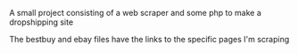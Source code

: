 A small project consisting of a web scraper and some php to make a dropshipping site

The bestbuy and ebay files have the links to the specific pages I'm scraping
